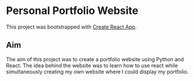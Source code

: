 # Personal Portfolio Website

This project was bootstrapped with [Create React App](https://github.com/facebook/create-react-app).

## Aim

The aim of this project was to create a portfolio website using Python and React. The idea behind the website was to learn how to use react while simultaneously creating my own website where I could display my portfolio. 
